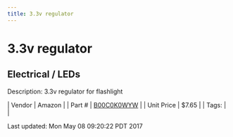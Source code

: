 ```yaml
---
title: 3.3v regulator
---
```


# 3.3v regulator
## Electrical / LEDs
Description: 	3.3v regulator for flashlight 

| Vendor | Amazon | 
| Part # | [B00C0K0WYW](http://www.amazon.com/DROK-Waterproof-Converter-Step-down-Transformer/dp/B00C0K0WYW?ie=UTF8&psc=1&redirect=true&ref_=oh_aui_detailpage_o02_s00) | 
| Unit Price | $7.65 | 
| Tags: |  | 

Last updated: Mon May 08 09:20:22 PDT 2017